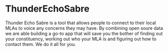 # ThunderEchoSabre

Thunder Echo Sabre is a tool that allows people to connect to their local MLAs to voice any
concerns they may have. By combining open soure data we are able building a go-to app that will
save you the bother of finding out your constituency, working out who your MLA is and figuring out
how to contact them. We do it all for you.